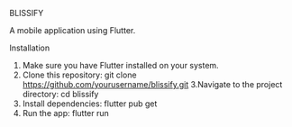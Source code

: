 BLISSIFY

A mobile application using Flutter.

Installation

1. Make sure you have Flutter installed on your system.
2. Clone this repository: git clone https://github.com/yourusername/blissify.git
3.Navigate to the project directory: cd blissify
4. Install dependencies: flutter pub get
5. Run the app: flutter run
